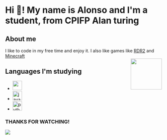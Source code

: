 <h1 align="left">Hi 👋! My name is Alonso and I'm a student, from CPIFP Alan turing</h1>

## About me
<div>
  <div align="left"> I like to code in my free time and enjoy it. I also like games like <a href="https://es.wikipedia.org/wiki/Red_Dead_Redemption_2">RDR2</a> and <a href="https://es.wikipedia.org/wiki/Minecraft"> Minecraft</a> </div>
  <div align="right">
  <img align="right" height="100" src="https://media.tenor.com/WR0F84xVaNcAAAAj/cockroach-jumping.gif"  />
</div>
  

## Languages I'm studying
<ul>
  <li><img src="https://cdn-icons-png.flaticon.com/256/226/226777.png" height="30" /></li>
  <li><img src="https://cdn.jsdelivr.net/gh/devicons/devicon/icons/javascript/javascript-original.svg" height="30" alt="javascript logo"  /></li>
  <li><img src="https://cdn.jsdelivr.net/gh/devicons/devicon/icons/python/python-original.svg" height="30" alt="python logo"  /></li>
</ul>

### THANKS FOR WATCHING!

<div align="left">
  <img src="https://media.tenor.com/yz1hrVPqABEAAAAj/miku-shooting-no-background.gif"/>
</div>
